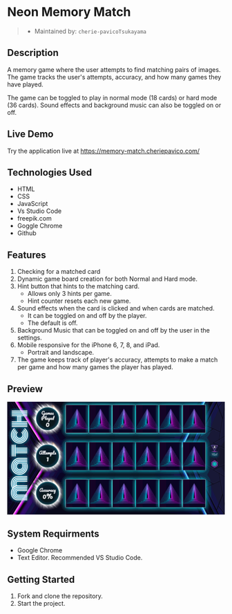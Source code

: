 # Neon Memory Match

> - Maintained by: `cherie-pavicoTsukayama`


## Description

A memory game where the user attempts to find matching pairs of images. The game tracks the user's attempts, accuracy, and how many games they have played.

The game can be toggled to play in normal mode (18 cards)  or hard mode (36 cards). Sound effects and background music can also be toggled on or off.

## Live Demo
Try the application live at https://memory-match.cheriepavico.com/

## Technologies Used
- HTML
- CSS
- JavaScript
- Vs Studio Code
- freepik.com
- Goggle Chrome
- Github

## Features
1. Checking for a matched card
2. Dynamic game board creation for both Normal and Hard mode.
3. Hint button that hints to the matching card.
    - Allows only 3 hints per game.
    - Hint counter resets each new game.
4. Sound effects when the card is clicked and when cards are matched.
    - It can be toggled on and off by the player.
    - The default is off.
5. Background Music that can be toggled on and off by the user in the settings.
6. Mobile responsive for the iPhone 6, 7, 8, and iPad.
    - Portrait and landscape.
7. The game keeps track of player's accuracy, attempts to make a match per game and how many games the player has played.

## Preview
<img src="assets/images/customImages/neon-mm-quick-demo.gif">

## System Requirments
- Google Chrome
- Text Editor. Recommended VS Studio Code.

## Getting Started
1. Fork and clone the repository.
2. Start the project.

